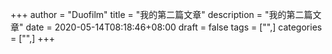 +++
author = "Duofilm"
title = "我的第二篇文章"
description = "我的第二篇文章"
date = 2020-05-14T08:18:46+08:00
draft = false
tags = ["",]
categories = ["",]
+++
